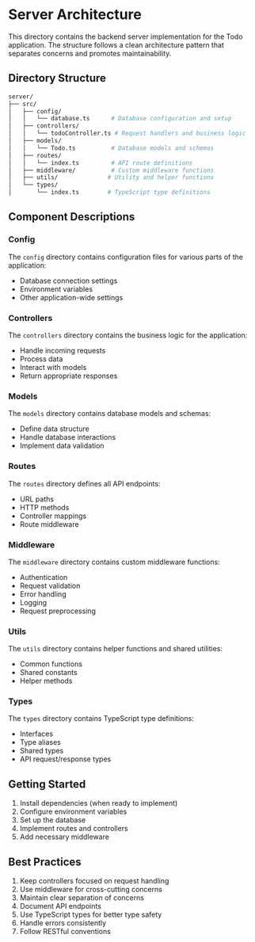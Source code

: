 # Server Architecture

This directory contains the backend server implementation for the Todo application. The structure follows a clean architecture pattern that separates concerns and promotes maintainability.

## Directory Structure

```bash
server/
├── src/
│   ├── config/
│   │   └── database.ts      # Database configuration and setup
│   ├── controllers/
│   │   └── todoController.ts # Request handlers and business logic
│   ├── models/
│   │   └── Todo.ts          # Database models and schemas
│   ├── routes/
│   │   └── index.ts         # API route definitions
│   ├── middleware/          # Custom middleware functions
│   ├── utils/              # Utility and helper functions
│   └── types/
│       └── index.ts        # TypeScript type definitions
```

## Component Descriptions

### Config

The `config` directory contains configuration files for various parts of the application:

- Database connection settings
- Environment variables
- Other application-wide settings

### Controllers

The `controllers` directory contains the business logic for the application:

- Handle incoming requests
- Process data
- Interact with models
- Return appropriate responses

### Models

The `models` directory contains database models and schemas:

- Define data structure
- Handle database interactions
- Implement data validation

### Routes

The `routes` directory defines all API endpoints:

- URL paths
- HTTP methods
- Controller mappings
- Route middleware

### Middleware

The `middleware` directory contains custom middleware functions:

- Authentication
- Request validation
- Error handling
- Logging
- Request preprocessing

### Utils

The `utils` directory contains helper functions and shared utilities:

- Common functions
- Shared constants
- Helper methods

### Types

The `types` directory contains TypeScript type definitions:

- Interfaces
- Type aliases
- Shared types
- API request/response types

## Getting Started

1. Install dependencies (when ready to implement)
2. Configure environment variables
3. Set up the database
4. Implement routes and controllers
5. Add necessary middleware

## Best Practices

1. Keep controllers focused on request handling
2. Use middleware for cross-cutting concerns
3. Maintain clear separation of concerns
4. Document API endpoints
5. Use TypeScript types for better type safety
6. Handle errors consistently
7. Follow RESTful conventions
